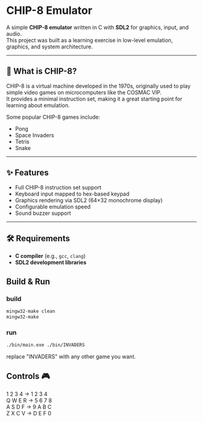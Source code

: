 # CHIP-8 Emulator

A simple **CHIP-8 emulator** written in C with **SDL2** for graphics, input, and audio.  
This project was built as a learning exercise in low-level emulation, graphics, and system architecture.

---

## 📖 What is CHIP-8?

CHIP-8 is a virtual machine developed in the 1970s, originally used to play simple video games on microcomputers like the COSMAC VIP.  
It provides a minimal instruction set, making it a great starting point for learning about emulation.

Some popular CHIP-8 games include:
- Pong
- Space Invaders
- Tetris
- Snake

---

## ✨ Features

- Full CHIP-8 instruction set support
- Keyboard input mapped to hex-based keypad
- Graphics rendering via SDL2 (64×32 monochrome display)
- Configurable emulation speed
- Sound buzzer support

---

## 🛠️ Requirements

- **C compiler** (e.g., `gcc`, `clang`)
- **SDL2 development libraries**

## Build & Run

### build
```bash
mingw32-make clean
mingw32-make

```
### run
```bash 
./bin/main.exe ./bin/INVADERS 
```
replace "INVADERS" with any other game you want.

## Controls 🎮
1 2 3 4    →   1 2 3 4 <br>
Q W E R    →   5 6 7 8 <br>
A S D F    →   9 A B C <br>
Z X C V    →   D E F 0

